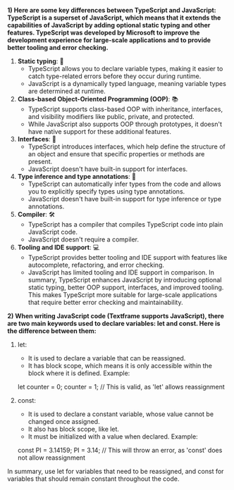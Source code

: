 **1) Here are some key differences between TypeScript and JavaScript:
TypeScript is a superset of JavaScript, which means that it extends the capabilities of JavaScript by adding optional static typing and other features. TypeScript was developed by Microsoft to improve the development experience for large-scale applications and to provide better tooling and error checking.**

1. **Static typing**: :memo:
   - TypeScript allows you to declare variable types, making it easier to catch type-related errors before they occur during runtime.
   - JavaScript is a dynamically typed language, meaning variable types are determined at runtime.
2. **Class-based Object-Oriented Programming (OOP)**: :books:
   - TypeScript supports class-based OOP with inheritance, interfaces, and visibility modifiers like public, private, and protected.
   - While JavaScript also supports OOP through prototypes, it doesn't have native support for these additional features.
3. **Interfaces**: :handshake:
   - TypeScript introduces interfaces, which help define the structure of an object and ensure that specific properties or methods are present.
   - JavaScript doesn't have built-in support for interfaces.
4. **Type inference and type annotations**: :mag_right:
   - TypeScript can automatically infer types from the code and allows you to explicitly specify types using type annotations.
   - JavaScript doesn't have built-in support for type inference or type annotations.
5. **Compiler**: :hammer_and_wrench:
   - TypeScript has a compiler that compiles TypeScript code into plain JavaScript code.
   - JavaScript doesn't require a compiler.
6. **Tooling and IDE support**: :computer:
   - TypeScript provides better tooling and IDE support with features like autocomplete, refactoring, and error checking.
   - JavaScript has limited tooling and IDE support in comparison.
In summary, TypeScript enhances JavaScript by introducing optional static typing, better OOP support, interfaces, and improved tooling. This makes TypeScript more suitable for large-scale applications that require better error checking and maintainability.


**2) When writing JavaScript code (Textframe supports JavaScript), there are two main keywords used to declare variables: let and const. Here is the difference between them:**
1. let:
   - It is used to declare a variable that can be reassigned.
   - It has block scope, which means it is only accessible within the block where it is defined.
   Example:
   
   let counter = 0;
   counter = 1; // This is valid, as 'let' allows reassignment
   
2. const:
   - It is used to declare a constant variable, whose value cannot be changed once assigned.
   - It also has block scope, like let.
   - It must be initialized with a value when declared.
   Example:
   
   const PI = 3.14159;
   PI = 3.14; // This will throw an error, as 'const' does not allow reassignment
   
In summary, use let for variables that need to be reassigned, and const for variables that should remain constant throughout the code.
